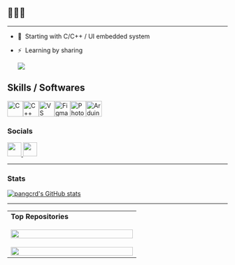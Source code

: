## 👋👋👋
 ----
*   🧠  Starting with C/C++ / UI embedded system
*   ⚡  Learning by sharing

    <a href="https://www.github.com/pangcrd" target="_blank" rel="noreferrer"><img
     src="https://img.shields.io/github/followers/pangcrd?logo=github&style=for-the-badge&color=0891b2&labelColor=1c1917" /></a>

  ##  Skills / Softwares  

<p align="left">
<a href="https://docs.microsoft.com/en-us/cpp/?view=msvc-170" target="_blank" rel="noreferrer"><img src="https://raw.githubusercontent.com/danielcranney/readme-generator/main/public/icons/skills/c-colored.svg" width="36" height="36" alt="C" /></a><a href="https://docs.microsoft.com/en-us/cpp/?view=msvc-170" target="_blank" rel="noreferrer"><img src="https://raw.githubusercontent.com/danielcranney/readme-generator/main/public/icons/skills/cplusplus-colored.svg" width="36" height="36" alt="C++" /></a><a href="https://code.visualstudio.com/" target="_blank" rel="noreferrer"><img src="https://raw.githubusercontent.com/danielcranney/readme-generator/main/public/icons/skills/visualstudiocode.svg" width="36" height="36" alt="VS Code" /></a><a href="https://www.figma.com/" target="_blank" rel="noreferrer"><img src="https://raw.githubusercontent.com/danielcranney/readme-generator/main/public/icons/skills/figma-colored.svg" width="36" height="36" alt="Figma" /></a><a href="https://www.adobe.com/uk/products/photoshop.html" target="_blank" rel="noreferrer"><img src="https://raw.githubusercontent.com/danielcranney/readme-generator/main/public/icons/skills/photoshop-colored.svg" width="36" height="36" alt="Photoshop" /></a><a href="https://store.arduino.cc/?gclid=Cj0KCQjw2eilBhCCARIsAG0Pf8uueBifykWcsSS4LPESeGQfxGVKJYnzV7bz471XfknQJy_1VINVWM8aAkLtEALw_wcB" target="_blank" rel="noreferrer"><img src="https://raw.githubusercontent.com/danielcranney/readme-generator/main/public/icons/skills/arduino-colored.svg" width="36" height="36" alt="Arduino" /></a>
</p>  

### Socials  

<p align="left"> <a href="https://www.github.com/pangcrd" target="_blank" rel="noreferrer"> <picture> <source media="(prefers-color-scheme: dark)" srcset="https://raw.githubusercontent.com/danielcranney/readme-generator/main/public/icons/socials/github-dark.svg" /> <source media="(prefers-color-scheme: light)" srcset="https://raw.githubusercontent.com/danielcranney/readme-generator/main/public/icons/socials/github.svg" /> <img src="https://raw.githubusercontent.com/danielcranney/readme-generator/main/public/icons/socials/github.svg" width="32" height="32" /> </picture> </a> <a href="https://www.youtube.com/" target="_blank" rel="noreferrer"> <picture> <source media="(prefers-color-scheme: dark)" srcset="https://raw.githubusercontent.com/danielcranney/readme-generator/main/public/icons/socials/youtube-dark.svg" /> <source media="(prefers-color-scheme: light)" srcset="https://raw.githubusercontent.com/danielcranney/readme-generator/main/public/icons/socials/youtube.svg" /> <img src="https://raw.githubusercontent.com/danielcranney/readme-generator/main/public/icons/socials/youtube.svg" width="32" height="32" /> </picture> </a></p> 

----     
### Stats  
 <td style="width:100%;">
      <a href="http://www.github.com/pangcrd">
        <img src="https://github-readme-stats.vercel.app/api?username=pangcrd&show_icons=true&count_private=true&title_color=0891b2&text_color=ffffff&icon_color=0891b2&bg_color=1c1917&hide_border=true&show_icons=true" alt="pangcrd's GitHub stats" />
      </a>
    </td>
    
***  
<table style="width:100%;">
  <tr>
    <td style="width:50%;">
      <b>Top Repositories</b><br><br>
      <a href="https://github.com/pangcrd/TFT_22_ILI9225-ESP32-S2">
        <img width="100%" src="https://github-readme-stats.vercel.app/api/pin/?username=pangcrd&repo=TFT_22_ILI9225-ESP32-S2&title_color=ff69b4&text_color=ffffff&icon_color=ff69b4&bg_color=0d1117&hide_border=true&locale=en" />
      </a><br><br>
      <a href="https://github.com/pangcrd/DHT22-ESP3224032028R">
        <img width="100%" src="https://github-readme-stats.vercel.app/api/pin/?username=pangcrd&repo=DHT22-ESP3224032028R&title_color=ff69b4&text_color=ffffff&icon_color=ff69b4&bg_color=0d1117&hide_border=true&locale=en" />
      </a>
    </td>
  </tr>
</table>

         





